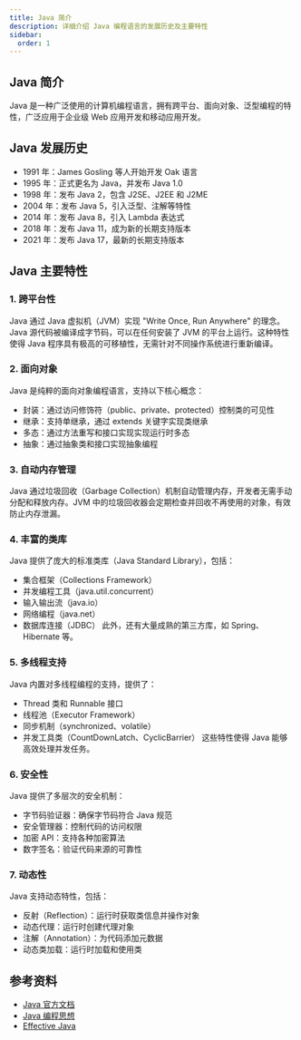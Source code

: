 ```yaml
---
title: Java 简介
description: 详细介绍 Java 编程语言的发展历史及主要特性
sidebar:
  order: 1
---
```


## Java 简介

Java 是一种广泛使用的计算机编程语言，拥有跨平台、面向对象、泛型编程的特性，广泛应用于企业级 Web 应用开发和移动应用开发。

## Java 发展历史

- 1991 年：James Gosling 等人开始开发 Oak 语言
- 1995 年：正式更名为 Java，并发布 Java 1.0
- 1998 年：发布 Java 2，包含 J2SE、J2EE 和 J2ME
- 2004 年：发布 Java 5，引入泛型、注解等特性
- 2014 年：发布 Java 8，引入 Lambda 表达式
- 2018 年：发布 Java 11，成为新的长期支持版本
- 2021 年：发布 Java 17，最新的长期支持版本

## Java 主要特性

### 1. 跨平台性
Java 通过 Java 虚拟机（JVM）实现 "Write Once, Run Anywhere" 的理念。Java 源代码被编译成字节码，可以在任何安装了 JVM 的平台上运行。这种特性使得 Java 程序具有极高的可移植性，无需针对不同操作系统进行重新编译。

### 2. 面向对象
Java 是纯粹的面向对象编程语言，支持以下核心概念：
- 封装：通过访问修饰符（public、private、protected）控制类的可见性
- 继承：支持单继承，通过 extends 关键字实现类继承
- 多态：通过方法重写和接口实现实现运行时多态
- 抽象：通过抽象类和接口实现抽象编程

### 3. 自动内存管理
Java 通过垃圾回收（Garbage Collection）机制自动管理内存，开发者无需手动分配和释放内存。JVM 中的垃圾回收器会定期检查并回收不再使用的对象，有效防止内存泄漏。

### 4. 丰富的类库
Java 提供了庞大的标准类库（Java Standard Library），包括：
- 集合框架（Collections Framework）
- 并发编程工具（java.util.concurrent）
- 输入输出流（java.io）
- 网络编程（java.net）
- 数据库连接（JDBC）
此外，还有大量成熟的第三方库，如 Spring、Hibernate 等。

### 5. 多线程支持
Java 内置对多线程编程的支持，提供了：
- Thread 类和 Runnable 接口
- 线程池（Executor Framework）
- 同步机制（synchronized、volatile）
- 并发工具类（CountDownLatch、CyclicBarrier）
这些特性使得 Java 能够高效处理并发任务。

### 6. 安全性
Java 提供了多层次的安全机制：
- 字节码验证器：确保字节码符合 Java 规范
- 安全管理器：控制代码的访问权限
- 加密 API：支持各种加密算法
- 数字签名：验证代码来源的可靠性

### 7. 动态性
Java 支持动态特性，包括：
- 反射（Reflection）：运行时获取类信息并操作对象
- 动态代理：运行时创建代理对象
- 注解（Annotation）：为代码添加元数据
- 动态类加载：运行时加载和使用类

## 参考资料

- [Java 官方文档](https://docs.oracle.com/javase/)
- [Java 编程思想](https://book.douban.com/subject/2130190/)
- [Effective Java](https://book.douban.com/subject/30412517/)

